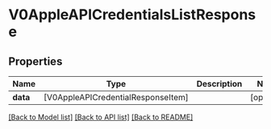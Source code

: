 # V0AppleAPICredentialsListResponse

## Properties
Name | Type | Description | Notes
------------ | ------------- | ------------- | -------------
**data** | [V0AppleAPICredentialResponseItem] |  | [optional] 

[[Back to Model list]](../README.md#documentation-for-models) [[Back to API list]](../README.md#documentation-for-api-endpoints) [[Back to README]](../README.md)



